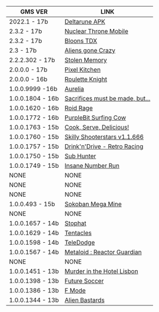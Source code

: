 | GMS VER | LINK |
| ------------- | ------------- |
| 2022.1 - 17b  | [Deltarune APK](https://milesthecreator.wixsite.com/offical-website/deltarune-android-port)  |
| 2.3.2 - 17b  | [Nuclear Throne Mobile](https://toncho.itch.io/nuclear-throne-mobile)  |
| 2.3.2 - 17b  | [Bloons TDX](https://gamejolt.com/games/BTDXAND/543324)  |
| 2.3 - 17b  | [Aliens gone Crazy](https://banensoft.itch.io/aliens-gone-crazy)  |
| 2.2.2.302 - 17b  | [Stolen Memory](https://liwalt.itch.io/stolen-memory)  |
| 2.0.0.0 - 17b  | [Pixel Kitchen](https://apkpure.com/pixel-kitchen/com.stevensplint.retrochef)  |
| 2.0.0.0 - 16b  | [Roulette Knight](https://fourquarters.itch.io/roulette-knight-ludum-dare-41)  |
| 1.0.0.9999 -16b  | [Aurelia](https://mirthal.itch.io/aurelia)  |
| 1.0.0.1804 - 16b  | [Sacrifices must be made, but...](https://apkpure.com/in/sacrifices-must-be-made-but/com.azamatika.smbmbut)  |
| 1.0.0.1620 - 16b  | [Roid Rage](https://apkpure.com/roid-rage/com.bscotch.roid)  |
| 1.0.0.1772 - 16b  | [PurpleBit Surfing Cow](https://apkpure.com/purplebit-surfing-cow/com.didigameboy.purplebit)  |
| 1.0.0.1763 - 15b  | [Cook, Serve, Delicious!](https://apkpure.com/cook-serve-delicious/net.vertigogaming.cookservedeliciousglp)  |
| 1.0.0.1760 - 15b  | [Skilly Shooterstars v1.1.666](https://apkpure.com/skilly-shooterstars/com.rivistine.KickerTest/versions)  |
| 1.0.0.1757 - 15b  | [Drink'n'Drive - Retro Racing](https://turboware.itch.io/drinkndrive)  |
| 1.0.0.1750 - 15b  | [Sub Hunter](https://doublesquare.itch.io/sub-hunter)  |
| 1.0.0.1749 - 15b   | [Insane Number Run](https://happy-bacon-games.itch.io/insane-number-run)  |
| NONE  | NONE  |
| NONE  | NONE  |
| NONE  | NONE  |
| 1.0.0.493 - 15b  | [Sokoban Mega Mine](https://apkcombo.com/es/sokoban-mega-mine/com.happybacongames.mega_mine/)  |
| NONE  | NONE  |
| 1.0.0.1657 - 14b  | [Stophat](https://problematicar.itch.io/stophat)  |
| 1.0.0.1629 - 14b  | [Tentacles](https://crafteverywhere.itch.io/tentacles)  |
| 1.0.0.1598 - 14b  | [TeleDodge](https://cakeneq.itch.io/teledeee)  |
| 1.0.0.1567 - 14b  | [Metaloid : Reactor Guardian]( https://apkpure.com/metaloid-reactor-guardian/com.retrorevolution.metaloid)  |
| NONE  | NONE  |
| 1.0.0.1451 - 13b  | [Murder in the Hotel Lisbon](https://apkcombo.com/es/murder-in-the-hotel-lisbon/com.companyname.Main/)  |
| 1.0.0.1398 - 13b  | [Future Soccer](https://cronotek.itch.io/future-soccer)  |
| 1.0.0.1386 - 13b  | [F Mode](https://maximumcrash.itch.io/fmode)  |
| 1.0.0.1344 - 13b  | [Alien Bastards](https://archive.org/download/Ouya_Compilation_2019_09/ouya_com.Schuler.alienbastards_1.1.0.zip)  |
